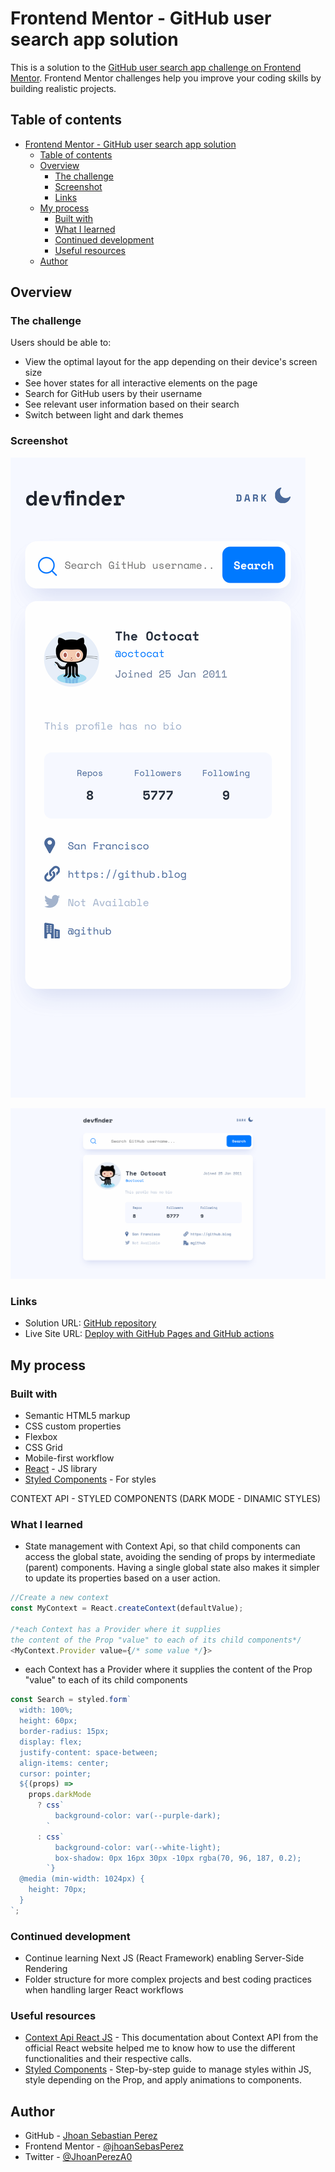 # Frontend Mentor - GitHub user search app solution

This is a solution to the [GitHub user search app challenge on Frontend Mentor](https://www.frontendmentor.io/challenges/github-user-search-app-Q09YOgaH6). Frontend Mentor challenges help you improve your coding skills by building realistic projects.

## Table of contents

- [Frontend Mentor - GitHub user search app solution](#frontend-mentor---github-user-search-app-solution)
  - [Table of contents](#table-of-contents)
  - [Overview](#overview)
    - [The challenge](#the-challenge)
    - [Screenshot](#screenshot)
    - [Links](#links)
  - [My process](#my-process)
    - [Built with](#built-with)
    - [What I learned](#what-i-learned)
    - [Continued development](#continued-development)
    - [Useful resources](#useful-resources)
  - [Author](#author)

## Overview

### The challenge

Users should be able to:

- View the optimal layout for the app depending on their device's screen size
- See hover states for all interactive elements on the page
- Search for GitHub users by their username
- See relevant user information based on their search
- Switch between light and dark themes

### Screenshot

![](./screenshot-mobile.png)

![](./screenshot-desktop.png)

### Links

- Solution URL: [GitHub repository](https://github.com/jhoanSebasPerez/github-user-search)
- Live Site URL: [Deploy with GitHub Pages and GitHub actions](https://jhoansebasperez.github.io/github-user-search/)

## My process

### Built with

- Semantic HTML5 markup
- CSS custom properties
- Flexbox
- CSS Grid
- Mobile-first workflow
- [React](https://reactjs.org/) - JS library
- [Styled Components](https://styled-components.com/) - For styles

CONTEXT API - STYLED COMPONENTS (DARK MODE - DINAMIC STYLES)

### What I learned

- State management with Context Api, so that child components can access the global state, avoiding the sending of props by intermediate (parent) components. Having a single global state also makes it simpler to update its properties based on a user action.

```js
//Create a new context
const MyContext = React.createContext(defaultValue);

/*each Context has a Provider where it supplies
the content of the Prop "value" to each of its child components*/
<MyContext.Provider value={/* some value */}>
```

- each Context has a Provider where it supplies the content of the Prop "value" to each of its child components

```js
const Search = styled.form`
  width: 100%;
  height: 60px;
  border-radius: 15px;
  display: flex;
  justify-content: space-between;
  align-items: center;
  cursor: pointer;
  ${(props) =>
    props.darkMode
      ? css`
          background-color: var(--purple-dark);
        `
      : css`
          background-color: var(--white-light);
          box-shadow: 0px 16px 30px -10px rgba(70, 96, 187, 0.2);
        `}
  @media (min-width: 1024px) {
    height: 70px;
  }
`;
```

### Continued development

- Continue learning Next JS (React Framework) enabling Server-Side Rendering
- Folder structure for more complex projects and best coding practices when handling larger React workflows

### Useful resources

- [Context Api React JS](https://reactjs.org/docs/context.html) - This documentation about Context API from the official React website helped me to know how to use the different functionalities and their respective calls.
- [Styled Components](https://styled-components.com/) - Step-by-step guide to manage styles within JS, style depending on the Prop, and apply animations to components.

## Author

- GitHub - [Jhoan Sebastian Perez](https://github.com/jhoanSebasPerez)
- Frontend Mentor - [@jhoanSebasPerez](https://www.frontendmentor.io/profile/jhoanSebasPerez)
- Twitter - [@JhoanPerezA0](https://twitter.com/JhoanPerezA0)
